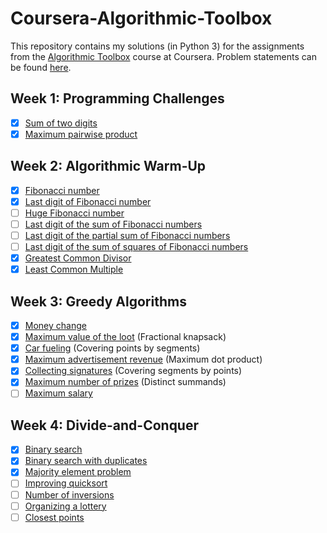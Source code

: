 # Coursera-Algorithmic-Toolbox

This repository contains my solutions (in Python 3) for the assignments from the [Algorithmic Toolbox](https://www.coursera.org/learn/algorithmic-toolbox) course at Coursera. Problem statements can be found [here](problem_statements.pdf).

## Week 1: Programming Challenges
- [x] [Sum of two digits](solutions/1.1_sum_of_two_digits.py)
- [x] [Maximum pairwise product](solutions/1.2_maximum_pairwise_product.py)

## Week 2: Algorithmic Warm-Up
- [x] [Fibonacci number](solutions/2.1_fibonacci_number.py)
- [x] [Last digit of Fibonacci number](solutions/2.2_last_digit_of_fib_number.py)
- [ ] [Huge Fibonacci number]()
- [ ] [Last digit of the sum of Fibonacci numbers]()
- [ ] [Last digit of the partial sum of Fibonacci numbers]()
- [ ] [Last digit of the sum of squares of Fibonacci numbers]()
- [x] [Greatest Common Divisor](solutions/2.7_gcd.py)
- [x] [Least Common Multiple](solutions/2.8_lcm.py)

## Week 3: Greedy Algorithms
- [x] [Money change](solutions/3.1_money_change.py)
- [x] [Maximum value of the loot](solutions/3.2_maximum_value_of_the_loot.py) (Fractional knapsack)
- [x] [Car fueling](solutions/3.3_car_fueling.py) (Covering points by segments)
- [x] [Maximum advertisement revenue](solutions/3.4_maximum_advertisement_revenue.py) (Maximum dot product)
- [x] [Collecting signatures](solutions/3.5_collecting_signatures.py) (Covering segments by points)
- [x] [Maximum number of prizes](solutions/3.6_maximum_number_of_prizes.py) (Distinct summands)
- [ ] [Maximum salary](solutions/3.7_maximum_salary.py) 

## Week 4: Divide-and-Conquer
- [x] [Binary search](solutions/4.1_binary_search.py)
- [x] [Binary search with duplicates](solutions/4.2_binary_search_duplicates.py)
- [x] [Majority element problem](solutions/4.3_majority_element.py)
- [ ] [Improving quicksort](solutions/4.4.py)
- [ ] [Number of inversions](solutions/4.5.py)
- [ ] [Organizing a lottery](solutions/4.6.py)
- [ ] [Closest points](solutions/4.7.py)
